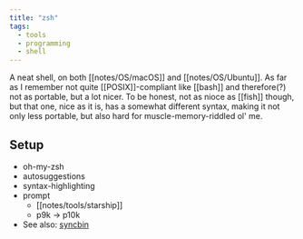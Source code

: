 ```yaml
---
title: "zsh"
tags:
  - tools
  - programming
  - shell
---
```


A neat shell, on both [[notes/OS/macOS]] and [[notes/OS/Ubuntu]].
As far as I remember not quite [[POSIX]]-compliant like [[bash]] and therefore(?) not as portable, but a lot nicer.
To be honest, not as nioce as [[fish]] though, but that one, nice as it is, has a somewhat different syntax, making it not only less portable, but also hard for muscle-memory-riddled ol' me.

## Setup

- oh-my-zsh
- autosuggestions
- syntax-highlighting
- prompt
	- [[notes/tools/starship]]
	- p9k -> p10k
- See also: [syncbin](https://github.com/jemus42/syncbin)